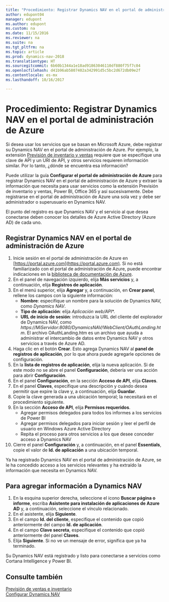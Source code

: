 ```yaml
---
title: "Procedimiento: Registrar Dynamics NAV en el portal de administración de Azure"
author: edupont04
manager: edupont
ms.author: edupont
ms.custom: na
ms.date: 11/15/2016
ms.reviewer: na
ms.suite: na
ms.tgt_pltfrm: na
ms.topic: article
ms.prod: dynamics-nav-2018
ms.translationtype: HT
ms.sourcegitcommit: 6b60b1344a1e18ad91863046110df880f75f7c04
ms.openlocfilehash: d41b96ab5807402a342991d5c5bc2d672db09e2f
ms.contentlocale: es-mx
ms.lasthandoff: 10/16/2017

---
```

# <a name="how-to-register-dynamics-nav-in-the-azure-management-portal"></a>Procedimiento: Registrar Dynamics NAV en el portal de administración de Azure
Si desea usar los servicios que se basan en Microsoft Azure, debe registrar su Dynamics NAV en el portal de administración de Azure. Por ejemplo, la extensión [Previsión de inventario y ventas](ui-extensions-sales-forecast.md) requiere que se especifique una clave de API y un URI de API, y otros servicios requieren información similar. Por lo tanto, ¿dónde se encuentra esa información?

Puede utilizar la guía **Configurar el portal de administración de Azure** para registrar Dynamics NAV en el portal de administración de Azure y extraer la información que necesita para usar servicios como la extensión Previsión de inventario y ventas, Power BI, Office 365 y así sucesivamente. Debe registrarse en el portal de administración de Azure una sola vez y debe ser administrador o superusuario en Dynamics NAV.

El punto del registro es que Dynamics NAV y el servicio al que desea conectarse deben conocer los detalles de Azure Active Directory (Azure AD) de cada uno.

## <a name="to-register-dynamics-nav-in-the-azure-management-portal"></a>Registrar Dynamics NAV en el portal de administración de Azure
1. Inicie sesión en el portal de administración de Azure en [https://portal.azure.com](https://portal.azure.com). Si no está familiarizado con el portal de administración de Azure, puede encontrar indicaciones en la [biblioteca de documentación de Azure](https://azure.microsoft.com/en-us/documentation/articles).
2. En el panel de navegación izquierdo, elija **Más servicios** y, a continuación, elija **Registros de aplicación**.
3. En el menú superior, elija **Agregar** y, a continuación, en **Crear panel**, rellene los campos con la siguiente información:
    - **Nombre**: especifique un nombre para la solución de Dynamics NAV, como *Dynamics NAV*.
    - **Tipo de aplicación**: elija **Aplicación web*/API**.
    - **URL de inicio de sesión**: introduzca la URL del cliente del explorador de Dynamics NAV, como *https://MiServidor:8080/DynamicsNAV/WebClient/OAuthLanding.htm*.
        El archivo OAuthLanding.htm es un archivo que ayuda a administrar el intercambio de datos entre Dynamics NAV y otros servicios a través de Azure AD.
4. Haga clic en el botón **Crear**.
    Esto agrega Dynamics NAV al **panel de registros de aplicación**, por lo que ahora puede agregarle opciones de configuración.
5. En la **lista de registros de aplicación**, elija la nueva aplicación. Si de este modo no se abre el panel **Configuración**, debería ver una acción para abrir **Configuración**.
6. En el panel **Configuración**, en la sección **Acceso de API**, elija **Claves**.
7. En el panel **Claves**, especifique una descripción y cuándo desea permitir que expire la clave y, a continuación, elija **Guardar**.
8. Copie la clave generada a una ubicación temporal; la necesitará en el procedimiento siguiente.
9. En la sección **Acceso de API**, elija **Permisos requeridos**.
    - Agregar permisos delegados para todos los informes a los servicios de Power BI
    - Agregar permisos delegados para iniciar sesión y leer el perfil de usuario en Windows Azure Active Directory
    - Repita el proceso para otros servicios a los que desee conceder acceso a Dynamics NAV
10. Cierre el panel **Configuración** y, a continuación, en el panel **Essentials**, copie el valor de **Id. de aplicación** a una ubicación temporal.

Ya ha registrado Dynamics NAV en el portal de administración de Azure, se le ha concedido acceso a los servicios relevantes y ha extraído la información que necesita en Dynamics NAV.  

## <a name="to-add-the-information-to-dynamics-nav"></a>Para agregar información a Dynamics NAV
1. En la esquina superior derecha, seleccione el icono **Buscar página o informe**, escriba **Asistente para instalación de aplicaciones de Azure AD** y, a continuación, seleccione el vínculo relacionado.
2. En el asistente, elija **Siguiente**.
3. En el campo **Id. del cliente**, especifique el contenido que copió anteriormente del campo **Id. de aplicación**.
4. En el campo **Clave secreta**, especifique el contenido que copió anteriormente del panel **Claves**.
5. Elija **Siguiente**. Si no ve un mensaje de error, significa que ya ha terminado.

Su Dynamics NAV está registrado y listo para conectarse a servicios como Cortana Intelligence y Power BI.

## <a name="see-also"></a>Consulte también
[Previsión de ventas e inventario](ui-extensions-sales-forecast.md)  
[Configurar Dynamics NAV](setup.md)  

